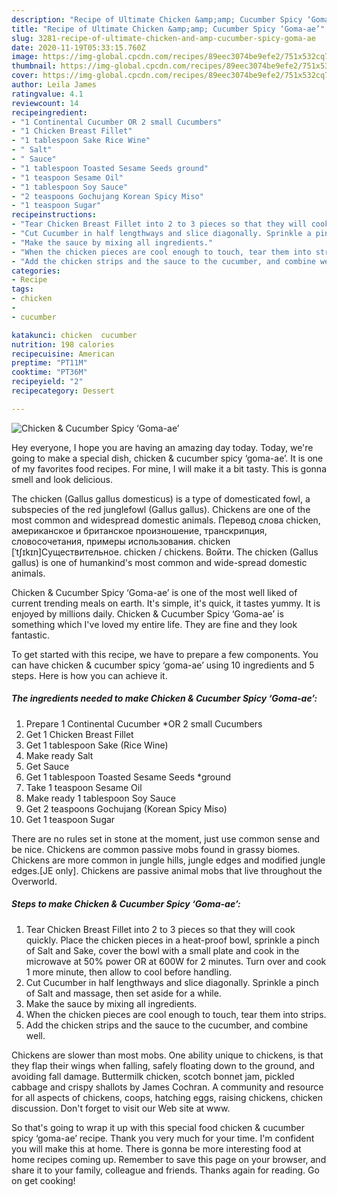 ```yaml
---
description: "Recipe of Ultimate Chicken &amp;amp; Cucumber Spicy ‘Goma-ae’"
title: "Recipe of Ultimate Chicken &amp;amp; Cucumber Spicy ‘Goma-ae’"
slug: 3281-recipe-of-ultimate-chicken-and-amp-cucumber-spicy-goma-ae
date: 2020-11-19T05:33:15.760Z
image: https://img-global.cpcdn.com/recipes/89eec3074be9efe2/751x532cq70/chicken-cucumber-spicy-goma-ae-recipe-main-photo.jpg
thumbnail: https://img-global.cpcdn.com/recipes/89eec3074be9efe2/751x532cq70/chicken-cucumber-spicy-goma-ae-recipe-main-photo.jpg
cover: https://img-global.cpcdn.com/recipes/89eec3074be9efe2/751x532cq70/chicken-cucumber-spicy-goma-ae-recipe-main-photo.jpg
author: Leila James
ratingvalue: 4.1
reviewcount: 14
recipeingredient:
- "1 Continental Cucumber OR 2 small Cucumbers"
- "1 Chicken Breast Fillet"
- "1 tablespoon Sake Rice Wine"
- " Salt"
- " Sauce"
- "1 tablespoon Toasted Sesame Seeds ground"
- "1 teaspoon Sesame Oil"
- "1 tablespoon Soy Sauce"
- "2 teaspoons Gochujang Korean Spicy Miso"
- "1 teaspoon Sugar"
recipeinstructions:
- "Tear Chicken Breast Fillet into 2 to 3 pieces so that they will cook quickly. Place the chicken pieces in a heat-proof bowl, sprinkle a pinch of Salt and Sake, cover the bowl with a small plate and cook in the microwave at 50% power OR at 600W for 2 minutes. Turn over and cook 1 more minute, then allow to cool before handling."
- "Cut Cucumber in half lengthways and slice diagonally. Sprinkle a pinch of Salt and massage, then set aside for a while."
- "Make the sauce by mixing all ingredients."
- "When the chicken pieces are cool enough to touch, tear them into strips."
- "Add the chicken strips and the sauce to the cucumber, and combine well."
categories:
- Recipe
tags:
- chicken
- 
- cucumber

katakunci: chicken  cucumber 
nutrition: 198 calories
recipecuisine: American
preptime: "PT11M"
cooktime: "PT36M"
recipeyield: "2"
recipecategory: Dessert

---
```



![Chicken &amp; Cucumber Spicy ‘Goma-ae’](https://img-global.cpcdn.com/recipes/89eec3074be9efe2/751x532cq70/chicken-cucumber-spicy-goma-ae-recipe-main-photo.jpg)

Hey everyone, I hope you are having an amazing day today. Today, we're going to make a special dish, chicken &amp; cucumber spicy ‘goma-ae’. It is one of my favorites food recipes. For mine, I will make it a bit tasty. This is gonna smell and look delicious.

The chicken (Gallus gallus domesticus) is a type of domesticated fowl, a subspecies of the red junglefowl (Gallus gallus). Chickens are one of the most common and widespread domestic animals. Перевод слова chicken, американское и британское произношение, транскрипция, словосочетания, примеры использования. chicken [ˈtʃɪkɪn]Существительное. chicken / chickens. Войти. The chicken (Gallus gallus) is one of humankind&#39;s most common and wide-spread domestic animals.

Chicken &amp; Cucumber Spicy ‘Goma-ae’ is one of the most well liked of current trending meals on earth. It's simple, it's quick, it tastes yummy. It is enjoyed by millions daily. Chicken &amp; Cucumber Spicy ‘Goma-ae’ is something which I've loved my entire life. They are fine and they look fantastic.


To get started with this recipe, we have to prepare a few components. You can have chicken &amp; cucumber spicy ‘goma-ae’ using 10 ingredients and 5 steps. Here is how you can achieve it.

<!--inarticleads1-->

##### The ingredients needed to make Chicken &amp; Cucumber Spicy ‘Goma-ae’:

1. Prepare 1 Continental Cucumber *OR 2 small Cucumbers
1. Get 1 Chicken Breast Fillet
1. Get 1 tablespoon Sake (Rice Wine)
1. Make ready  Salt
1. Get  Sauce
1. Get 1 tablespoon Toasted Sesame Seeds *ground
1. Take 1 teaspoon Sesame Oil
1. Make ready 1 tablespoon Soy Sauce
1. Get 2 teaspoons Gochujang (Korean Spicy Miso)
1. Get 1 teaspoon Sugar


There are no rules set in stone at the moment, just use common sense and be nice. Chickens are common passive mobs found in grassy biomes. Chickens are more common in jungle hills, jungle edges and modified jungle edges.‌[JE only]. Chickens are passive animal mobs that live throughout the Overworld. 

<!--inarticleads2-->

##### Steps to make Chicken &amp; Cucumber Spicy ‘Goma-ae’:

1. Tear Chicken Breast Fillet into 2 to 3 pieces so that they will cook quickly. Place the chicken pieces in a heat-proof bowl, sprinkle a pinch of Salt and Sake, cover the bowl with a small plate and cook in the microwave at 50% power OR at 600W for 2 minutes. Turn over and cook 1 more minute, then allow to cool before handling.
1. Cut Cucumber in half lengthways and slice diagonally. Sprinkle a pinch of Salt and massage, then set aside for a while.
1. Make the sauce by mixing all ingredients.
1. When the chicken pieces are cool enough to touch, tear them into strips.
1. Add the chicken strips and the sauce to the cucumber, and combine well.


Chickens are slower than most mobs. One ability unique to chickens, is that they flap their wings when falling, safely floating down to the ground, and avoiding fall damage. Buttermilk chicken, scotch bonnet jam, pickled cabbage and crispy shallots by James Cochran. A community and resource for all aspects of chickens, coops, hatching eggs, raising chickens, chicken discussion. Don&#39;t forget to visit our Web site at www. 

So that's going to wrap it up with this special food chicken &amp; cucumber spicy ‘goma-ae’ recipe. Thank you very much for your time. I'm confident you will make this at home. There is gonna be more interesting food at home recipes coming up. Remember to save this page on your browser, and share it to your family, colleague and friends. Thanks again for reading. Go on get cooking!
